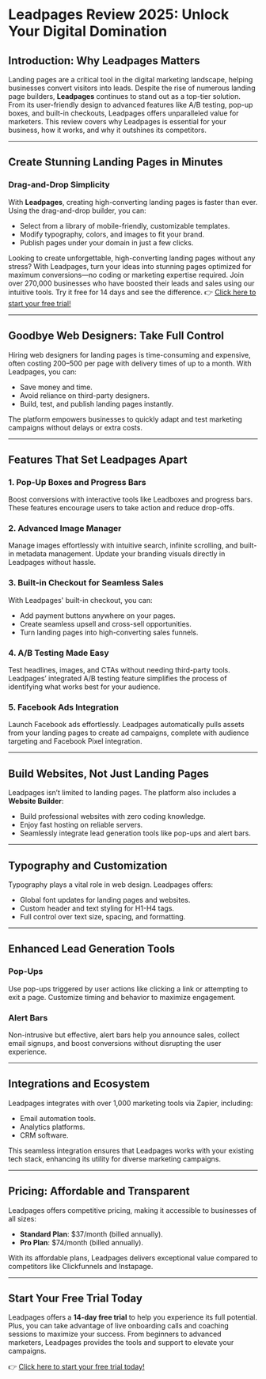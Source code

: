# Leadpages Review 2025: Unlock Your Digital Domination

## Introduction: Why Leadpages Matters

Landing pages are a critical tool in the digital marketing landscape, helping businesses convert visitors into leads. Despite the rise of numerous landing page builders, **Leadpages** continues to stand out as a top-tier solution. From its user-friendly design to advanced features like A/B testing, pop-up boxes, and built-in checkouts, Leadpages offers unparalleled value for marketers. This review covers why Leadpages is essential for your business, how it works, and why it outshines its competitors.

---

## Create Stunning Landing Pages in Minutes

### Drag-and-Drop Simplicity

With **Leadpages**, creating high-converting landing pages is faster than ever. Using the drag-and-drop builder, you can:
- Select from a library of mobile-friendly, customizable templates.
- Modify typography, colors, and images to fit your brand.
- Publish pages under your domain in just a few clicks.

Looking to create unforgettable, high-converting landing pages without any stress? With Leadpages, turn your ideas into stunning pages optimized for maximum conversions—no coding or marketing expertise required. Join over 270,000 businesses who have boosted their leads and sales using our intuitive tools. Try it free for 14 days and see the difference. 👉 [Click here to start your free trial!](https://bit.ly/LEadPages)

---

## Goodbye Web Designers: Take Full Control

Hiring web designers for landing pages is time-consuming and expensive, often costing $200–$500 per page with delivery times of up to a month. With Leadpages, you can:
- Save money and time.
- Avoid reliance on third-party designers.
- Build, test, and publish landing pages instantly.

The platform empowers businesses to quickly adapt and test marketing campaigns without delays or extra costs.

---

## Features That Set Leadpages Apart

### 1. **Pop-Up Boxes and Progress Bars**
Boost conversions with interactive tools like Leadboxes and progress bars. These features encourage users to take action and reduce drop-offs.

### 2. **Advanced Image Manager**
Manage images effortlessly with intuitive search, infinite scrolling, and built-in metadata management. Update your branding visuals directly in Leadpages without hassle.

### 3. **Built-in Checkout for Seamless Sales**
With Leadpages' built-in checkout, you can:
- Add payment buttons anywhere on your pages.
- Create seamless upsell and cross-sell opportunities.
- Turn landing pages into high-converting sales funnels.

### 4. **A/B Testing Made Easy**
Test headlines, images, and CTAs without needing third-party tools. Leadpages’ integrated A/B testing feature simplifies the process of identifying what works best for your audience.

### 5. **Facebook Ads Integration**
Launch Facebook ads effortlessly. Leadpages automatically pulls assets from your landing pages to create ad campaigns, complete with audience targeting and Facebook Pixel integration.

---

## Build Websites, Not Just Landing Pages

Leadpages isn’t limited to landing pages. The platform also includes a **Website Builder**:
- Build professional websites with zero coding knowledge.
- Enjoy fast hosting on reliable servers.
- Seamlessly integrate lead generation tools like pop-ups and alert bars.

---

## Typography and Customization

Typography plays a vital role in web design. Leadpages offers:
- Global font updates for landing pages and websites.
- Custom header and text styling for H1-H4 tags.
- Full control over text size, spacing, and formatting.

---

## Enhanced Lead Generation Tools

### Pop-Ups
Use pop-ups triggered by user actions like clicking a link or attempting to exit a page. Customize timing and behavior to maximize engagement.

### Alert Bars
Non-intrusive but effective, alert bars help you announce sales, collect email signups, and boost conversions without disrupting the user experience.

---

## Integrations and Ecosystem

Leadpages integrates with over 1,000 marketing tools via Zapier, including:
- Email automation tools.
- Analytics platforms.
- CRM software.

This seamless integration ensures that Leadpages works with your existing tech stack, enhancing its utility for diverse marketing campaigns.

---

## Pricing: Affordable and Transparent

Leadpages offers competitive pricing, making it accessible to businesses of all sizes:
- **Standard Plan**: $37/month (billed annually).
- **Pro Plan**: $74/month (billed annually).

With its affordable plans, Leadpages delivers exceptional value compared to competitors like Clickfunnels and Instapage.

---

## Start Your Free Trial Today

Leadpages offers a **14-day free trial** to help you experience its full potential. Plus, you can take advantage of live onboarding calls and coaching sessions to maximize your success. From beginners to advanced marketers, Leadpages provides the tools and support to elevate your campaigns.

👉 [Click here to start your free trial today!](https://bit.ly/LEadPages)
